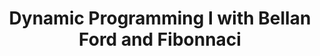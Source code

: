 ---
title: Dynamic Programming I with Bellan Ford and Fibonnaci
number: 23
time: 2022-03-21 12:00
location: Graham Hall 210
quiz: https://forms.gle/QnLXkjco1C3LM1Xu6
notes:
notes_source:
slides_pdf:
slides_ppt:
textbook:
---